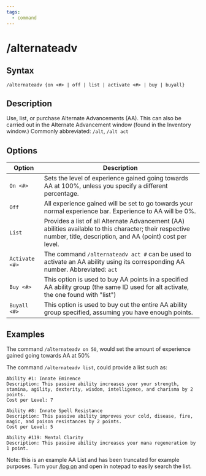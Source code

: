 ```yaml
---
tags:
  - command
---
```


# /alternateadv

## Syntax

<!--cmd-syntax-start-->
```eqcommand
/alternateadv {on <#> | off | list | activate <#> | buy | buyall}
```
<!--cmd-syntax-end-->

## Description

<!--cmd-desc-start-->
Use, list, or purchase Alternate Advancements (AA). This can also be carried out in the Alternate Advancement window (found in the Inventory window.) Commonly abbreviated: `/alt`, `/alt act`
<!--cmd-desc-end-->

## Options

| Option | Description |
|--------|-------------|
| `On <#>` | Sets the level of experience gained going towards AA at 100%, unless you specify a different percentage. |
| `Off` | All experience gained will be set to go towards your normal experience bar. Experience to AA will be 0%. |
| `List` | Provides a list of all Alternate Advancement (AA) abilities available to this character; their respective number, title, description, and AA (point) cost per level. |
| `Activate <#>` | The command `/alternateadv act #` can be used to activate an AA ability using its corresponding AA number. Abbreviated: `act` |
| `Buy <#>` | This option is used to buy AA points in a specified AA ability group (the same ID used for alt activate, the one found with "list") |
| `Buyall <#>` | This option is used to buy out the entire AA ability group specified, assuming you have enough points. |

## Examples

The command `/alternateadv on 50`, would set the amount of experience gained going towards AA at 50%

The command `/alternateadv list`, could provide a list such as:

```text
Ability #1: Innate Eminence
Description: This passive ability increases your your strength, stamina, agility, dexterity, wisdom, intelligence, and charisma by 2 points.
Cost per Level: 7

Ability #8: Innate Spell Resistance
Description: This passive ability improves your cold, disease, fire, magic, and poison resistances by 2 points.
Cost per Level: 5

Ability #119: Mental Clarity
Description: This passive ability increases your mana regeneration by 1 point.
```

Note: this is an example AA List and has been truncated for example purposes. Turn your [/log on](cmd-log.md) and open in notepad to easily search the list.
